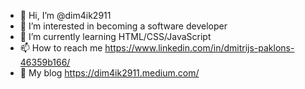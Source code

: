 - 👋 Hi, I’m @dim4ik2911
- 👀 I’m interested in becoming a software developer
- 🌱 I’m currently learning HTML/CSS/JavaScript
- 📫 How to reach me https://www.linkedin.com/in/dmitrijs-paklons-46359b166/
- 📝 My blog https://dim4ik2911.medium.com/
<!---
dim4ik2911/dim4ik2911 is a ✨ special ✨ repository because its `README.md` (this file) appears on your GitHub profile.
You can click the Preview link to take a look at your changes.
--->
